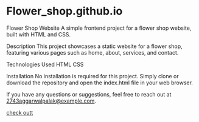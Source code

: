# Flower_shop.github.io

Flower Shop Website
A simple frontend project for a flower shop website, built with HTML and CSS.

Description
This project showcases a static website for a flower shop, featuring various pages such as home, about, services, and contact.

Technologies Used
HTML
CSS

Installation
No installation is required for this project. Simply clone or download the repository and open the index.html file in your web browser.


If you have any questions or suggestions, feel free to reach out at 2743aggarwalpalak@example.com.

[check outt]( https://pal2912.github.io/Flower_shop.github.io/)








